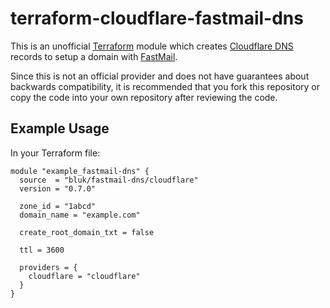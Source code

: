 # terraform-cloudflare-fastmail-dns

This is an unofficial [Terraform][terraform] module which creates
[Cloudflare DNS][cloudflare] records to setup a domain with
[FastMail][fastmail].

Since this is not an official provider and does not have
guarantees about backwards compatibility, it is recommended that
you fork this repository or copy the code into your own repository
after reviewing the code.

## Example Usage

In your Terraform file:

```
module "example_fastmail-dns" {
  source  = "bluk/fastmail-dns/cloudflare"
  version = "0.7.0"

  zone_id = "1abcd"
  domain_name = "example.com"

  create_root_domain_txt = false

  ttl = 3600

  providers = {
    cloudflare = "cloudflare"
  }
}
```

[terraform]: https://www.terraform.io
[cloudflare]: https://www.cloudflare.com
[fastmail]: https://www.fastmail.com
